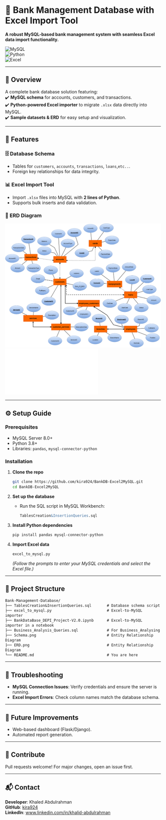 

# 🏦 Bank Management Database with Excel Import Tool  

**A robust MySQL-based bank management system with seamless Excel data import functionality.**  

![MySQL](https://img.shields.io/badge/MySQL-8.0+-blue)  
![Python](https://img.shields.io/badge/Python-3.8%2B-yellow)  
![Excel](https://img.shields.io/badge/Excel-.xlsx%20import-green)  

---

## 📌 Overview  
A complete bank database solution featuring:  
✔️ **MySQL schema** for accounts, customers, and transactions.  
✔️ **Python-powered Excel importer** to migrate `.xlsx` data directly into MySQL.  
✔️ **Sample datasets & ERD** for easy setup and visualization.  

---

## 🚀 Features  
### 🗄️ Database Schema  
- Tables for `customers`, `accounts`, `transactions`, `loans`,`etc..`.  
- Foreign key relationships for data integrity.  

### 📊 Excel Import Tool  
- Import `.xlsx` files into MySQL with **2 lines of Python**.  
- Supports bulk inserts and data validation.  

### 📐 ERD Diagram  
![ERD Diagram](ERD.png) 
![Schema Diagram](Schema.pdf) 

---

## ⚙️ Setup Guide  

### Prerequisites  
- MySQL Server 8.0+  
- Python 3.8+  
- Libraries: `pandas`, `mysql-connector-python`  

### Installation  
1. **Clone the repo**  
   ```bash
   git clone https://github.com/kira924/BankDB-Excel2MySQL.git
   cd BankDB-Excel2MySQL
   ```

2. **Set up the database**  
   - Run the SQL script in MySQL Workbench:  
     ```sql
     TablesCreation&InsertionQueries.sql
     ```

3. **Install Python dependencies**  
   ```bash
   pip install pandas mysql-connector-python
   ```

4. **Import Excel data**  
   ```bash
   excel_to_mysql.py
   ```
   *(Follow the prompts to enter your MySQL credentials and select the Excel file.)*

---

## 📂 Project Structure  
```plaintext
Bank-Management-Database/
├── TablesCreation&InsertionQueries.sql       # Database schema script
├── excel_to_mysql.py                         # Excel-to-MySQL importer
├── BankDataBase_DEPI_Project-V2.0.ipynb      # Excel-to-MySQL importer in a notebook 
├── Business_Analysis_Queries.sql             # For Business_Analysing
├── Schema.png                                # Entity Relationship Diagram
├── ERD.png                                   # Entity Relationship Diagram
└── README.md                                 # You are here
```

---

## 🔧 Troubleshooting  
- **MySQL Connection Issues**: Verify credentials and ensure the server is running.  
- **Excel Import Errors**: Check column names match the database schema.  

---

## 🌟 Future Improvements  
- Web-based dashboard (Flask/Django).  
- Automated report generation.  

---

## 🤝 Contribute  
Pull requests welcome! For major changes, open an issue first.  

---

## 📬 Contact  
**Developer**: Khaled Abdulrahman  
**GitHub**: [kira924](https://github.com/kira924)  
**LinkedIn**: www.linkedin.com/in/khalid-abdulrahman  


